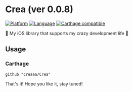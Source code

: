 
# Crea (ver 0.0.8)

[![Platform](http://img.shields.io/badge/platform-ios-blue.svg?style=flat)](https://developer.apple.com/iphone/index.action)
[![Language](http://img.shields.io/badge/language-swift-brightgreen.svg?style=flat)](https://developer.apple.com/swift)
[![Carthage compatible](https://img.shields.io/badge/Carthage-compatible-4BC51D.svg?style=flat)](https://github.com/Carthage/Carthage)

🏃 My iOS library that supports my crazy development life 🏃

## Usage

### Carthage

```
github "creaaa/Crea"
```

That's it!
Hope you like it, stay tuned!
